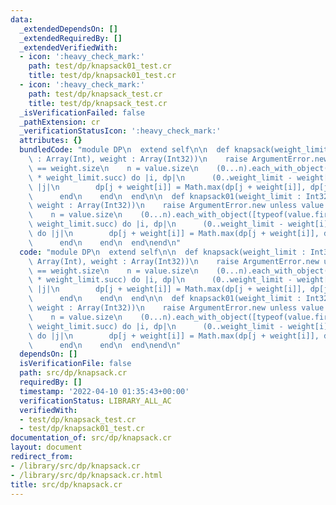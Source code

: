 ```yaml
---
data:
  _extendedDependsOn: []
  _extendedRequiredBy: []
  _extendedVerifiedWith:
  - icon: ':heavy_check_mark:'
    path: test/dp/knapsack01_test.cr
    title: test/dp/knapsack01_test.cr
  - icon: ':heavy_check_mark:'
    path: test/dp/knapsack_test.cr
    title: test/dp/knapsack_test.cr
  _isVerificationFailed: false
  _pathExtension: cr
  _verificationStatusIcon: ':heavy_check_mark:'
  attributes: {}
  bundledCode: "module DP\n  extend self\n\n  def knapsack(weight_limit : Int32, value\
    \ : Array(Int), weight : Array(Int32))\n    raise ArgumentError.new unless value.size\
    \ == weight.size\n    n = value.size\n    (0...n).each_with_object([typeof(value.first).zero]\
    \ * weight_limit.succ) do |i, dp|\n      (0..weight_limit - weight[i]).each do\
    \ |j|\n        dp[j + weight[i]] = Math.max(dp[j + weight[i]], dp[j] + value[i])\n\
    \      end\n    end\n  end\n\n  def knapsack01(weight_limit : Int32, value : Array(Int),\
    \ weight : Array(Int32))\n    raise ArgumentError.new unless value.size == weight.size\n\
    \    n = value.size\n    (0...n).each_with_object([typeof(value.first).zero] *\
    \ weight_limit.succ) do |i, dp|\n      (0..weight_limit - weight[i]).reverse_each\
    \ do |j|\n        dp[j + weight[i]] = Math.max(dp[j + weight[i]], dp[j] + value[i])\n\
    \      end\n    end\n  end\nend\n"
  code: "module DP\n  extend self\n\n  def knapsack(weight_limit : Int32, value :\
    \ Array(Int), weight : Array(Int32))\n    raise ArgumentError.new unless value.size\
    \ == weight.size\n    n = value.size\n    (0...n).each_with_object([typeof(value.first).zero]\
    \ * weight_limit.succ) do |i, dp|\n      (0..weight_limit - weight[i]).each do\
    \ |j|\n        dp[j + weight[i]] = Math.max(dp[j + weight[i]], dp[j] + value[i])\n\
    \      end\n    end\n  end\n\n  def knapsack01(weight_limit : Int32, value : Array(Int),\
    \ weight : Array(Int32))\n    raise ArgumentError.new unless value.size == weight.size\n\
    \    n = value.size\n    (0...n).each_with_object([typeof(value.first).zero] *\
    \ weight_limit.succ) do |i, dp|\n      (0..weight_limit - weight[i]).reverse_each\
    \ do |j|\n        dp[j + weight[i]] = Math.max(dp[j + weight[i]], dp[j] + value[i])\n\
    \      end\n    end\n  end\nend\n"
  dependsOn: []
  isVerificationFile: false
  path: src/dp/knapsack.cr
  requiredBy: []
  timestamp: '2022-04-10 01:35:43+00:00'
  verificationStatus: LIBRARY_ALL_AC
  verifiedWith:
  - test/dp/knapsack_test.cr
  - test/dp/knapsack01_test.cr
documentation_of: src/dp/knapsack.cr
layout: document
redirect_from:
- /library/src/dp/knapsack.cr
- /library/src/dp/knapsack.cr.html
title: src/dp/knapsack.cr
---
```

